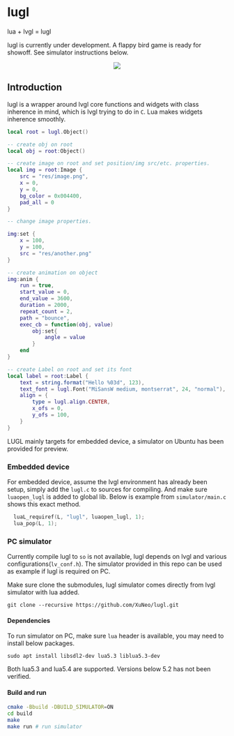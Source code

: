 # lugl
lua + lvgl = lugl

lugl is currently under development. A flappy bird game is ready for showoff. See simulator instructions below.

<p align="center">
  <img src="https://i.ibb.co/nbgYvZW/flappybird.gif" />
</p>

## Introduction

lugl is a wrapper around lvgl core functions and widgets with class inherence in mind, which is lvgl trying to do in `C`. Lua makes widgets inherence smoothly.

```lua
local root = lugl.Object()

-- create obj on root
local obj = root:Object()

-- create image on root and set position/img src/etc. properties.
local img = root:Image {
    src = "res/image.png",
    x = 0,
    y = 0,
    bg_color = 0x004400,
    pad_all = 0
}

-- change image properties.

img:set {
    x = 100,
    y = 100,
    src = "res/another.png"
}

-- create animation on object
img:anim {
    run = true,
    start_value = 0,
    end_value = 3600,
    duration = 2000,
    repeat_count = 2,
    path = "bounce",
    exec_cb = function(obj, value)
        obj:set{
            angle = value
        }
    end
}

-- create Label on root and set its font
local label = root:Label {
    text = string.format("Hello %03d", 123),
    text_font = lugl.Font("MiSansW medium, montserrat", 24, "normal"),
    align = {
        type = lugl.align.CENTER,
        x_ofs = 0,
        y_ofs = 100,
    }
}


```

LUGL mainly targets for embedded device, a simulator on Ubuntu has been provided for preview.

### Embedded device

For embedded device, assume the lvgl environment has already been setup, simply add the `lugl.c` to sources for compiling. And make sure `luaopen_lugl` is added to global lib. Below is example from `simulator/main.c` shows this exact method.

```c
  luaL_requiref(L, "lugl", luaopen_lugl, 1);
  lua_pop(L, 1);
```

### PC simulator

Currently compile lugl to `so` is not available, lugl depends on lvgl and various configurations(`lv_conf.h`).
The simulator provided in this repo can be used as example if lugl is required on PC.

Make sure clone the submodules, lugl simulator comes directly from lvgl simulator with lua added.

```
git clone --recursive https://github.com/XuNeo/lugl.git
```

#### Dependencies

To run simulator on PC, make sure `lua` header is available, you may need to install below packages.

```
sudo apt install libsdl2-dev lua5.3 liblua5.3-dev
```

Both lua5.3 and lua5.4 are supported. Versions below 5.2 has not been verified.

#### Build and run

```bash
cmake -Bbuild -DBUILD_SIMULATOR=ON
cd build
make
make run # run simulator
```

